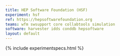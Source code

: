 ```yaml
---
title: HEP Software Foundation (HSF)
experiment: hsf
ref: https://hepsoftwarefoundation.org
teams: wfm swsupport core collabtools simulation 
software: harvester idds conddb hepsoftware
layout: default
---
```


{% include experimentspecs.html %}
